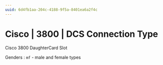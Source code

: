 ```yaml
---
uuid: 6d4fb1aa-204c-4188-9f5a-8401ea6a2f4c
---
```

# Cisco | 3800 | DCS Connection Type

Cisco 3800 DaughterCard Slot

Genders
: `mf` - male and female types
